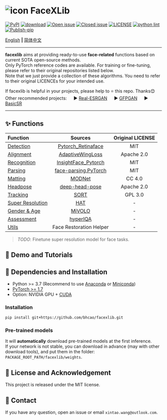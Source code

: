 # ![icon](assets/icon_small.png) FaceXLib

[![PyPI](https://img.shields.io/pypi/v/facexlib)](https://pypi.org/project/facexlib/)
[![download](https://img.shields.io/github/downloads/xinntao/facexlib/total.svg)](https://github.com/xinntao/facexlib/releases)
[![Open issue](https://img.shields.io/github/issues/xinntao/facexlib)](https://github.com/xinntao/facexlib/issues)
[![Closed issue](https://img.shields.io/github/issues-closed/xinntao/facexlib)](https://github.com/xinntao/facexlib/issues)
[![LICENSE](https://img.shields.io/github/license/xinntao/facexlib.svg)](https://github.com/xinntao/facexlib/blob/master/LICENSE)
[![python lint](https://github.com/xinntao/facexlib/actions/workflows/pylint.yml/badge.svg)](https://github.com/xinntao/facexlib/blob/master/.github/workflows/pylint.yml)
[![Publish-pip](https://github.com/xinntao/facexlib/actions/workflows/publish-pip.yml/badge.svg)](https://github.com/xinntao/facexlib/blob/master/.github/workflows/publish-pip.yml)

[English](README.md) **|** [简体中文](README_CN.md)

---

**facexlib** aims at providing ready-to-use **face-related** functions based on current SOTA open-source methods. <br>
Only PyTorch reference codes are available. For training or fine-tuning, please refer to their original repositories listed below. <br>
Note that we just provide a collection of these algorithms. You need to refer to their original LICENCEs for your intended use.

If facexlib is helpful in your projects, please help to :star: this repo. Thanks:blush: <br>
Other recommended projects: &emsp; :arrow_forward: [Real-ESRGAN](https://github.com/xinntao/Real-ESRGAN) &emsp; :arrow_forward: [GFPGAN](https://github.com/TencentARC/GFPGAN) &emsp; :arrow_forward: [BasicSR](https://github.com/xinntao/BasicSR)

---

## :sparkles: Functions

| Function | Sources  | Original LICENSE |
| :--- | :---:        |     :---:      |
| [Detection](facexlib/detection/README.md) | [Pytorch_Retinaface](https://github.com/biubug6/Pytorch_Retinaface) | MIT |
| [Alignment](facexlib/alignment/README.md) |[AdaptiveWingLoss](https://github.com/protossw512/AdaptiveWingLoss) | Apache 2.0 |
| [Recognition](facexlib/recognition/README.md) | [InsightFace_Pytorch](https://github.com/TreB1eN/InsightFace_Pytorch) | MIT |
| [Parsing](facexlib/parsing/README.md) | [face-parsing.PyTorch](https://github.com/zllrunning/face-parsing.PyTorch) | MIT |
| [Matting](facexlib/matting/README.md) | [MODNet](https://github.com/ZHKKKe/MODNet) | CC 4.0 |
| [Headpose](facexlib/headpose/README.md) | [deep-head-pose](https://github.com/natanielruiz/deep-head-pose) | Apache 2.0  |
| [Tracking](facexlib/tracking/README.md) |  [SORT](https://github.com/abewley/sort) | GPL 3.0 |
| [Super Resolution](facexlib/resolution/README.md) | [HAT](https://github.com/XPixelGroup/HAT) | - |
| [Gender & Age](facexlib/genderage/README.md) | [MiVOLO](https://github.com/WildChlamydia/MiVOLO) | - |
| [Assessment](facexlib/assessment/README.md) | [hyperIQA](https://github.com/SSL92/hyperIQA) | - |
| [Utils](facexlib/utils/README.md) | Face Restoration Helper | - |

> *TODO*: Finetune super resolution model for face tasks.

## :eyes: Demo and Tutorials

## :wrench: Dependencies and Installation

- Python >= 3.7 (Recommend to use [Anaconda](https://www.anaconda.com/download/#linux) or [Miniconda](https://docs.conda.io/en/latest/miniconda.html))
- [PyTorch >= 1.7](https://pytorch.org/)
- Option: NVIDIA GPU + [CUDA](https://developer.nvidia.com/cuda-downloads)

### Installation

```bash
pip install git+https://github.com/bhcao/facexlib.git
```

### Pre-trained models

It will **automatically** download pre-trained models at the first inference. <br>
If your network is not stable, you can download in advance (may with other download tools), and put them in the folder: `PACKAGE_ROOT_PATH/facexlib/weights`.

## :scroll: License and Acknowledgement

This project is released under the MIT license. <br>

## :e-mail: Contact

If you have any question, open an issue or email `xintao.wang@outlook.com`.
